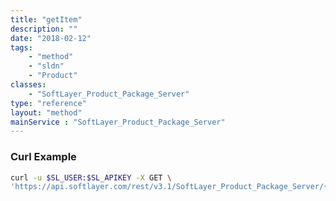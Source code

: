```yaml
---
title: "getItem"
description: ""
date: "2018-02-12"
tags:
    - "method"
    - "sldn"
    - "Product"
classes:
    - "SoftLayer_Product_Package_Server"
type: "reference"
layout: "method"
mainService : "SoftLayer_Product_Package_Server"
---
```


### Curl Example
```bash
curl -u $SL_USER:$SL_APIKEY -X GET \
'https://api.softlayer.com/rest/v3.1/SoftLayer_Product_Package_Server/{SoftLayer_Product_Package_ServerID}/getItem'
```
